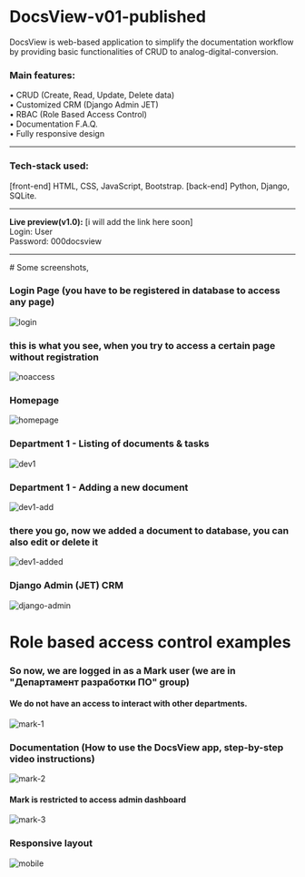 # DocsView-v01-published
DocsView is web-based application to simplify the documentation workflow by providing basic functionalities of CRUD to analog-digital-conversion.

<b><h3>Main features:</h3></b> 
• CRUD (Create, Read, Update, Delete data)  
• Customized CRM (Django Admin JET)  
• RBAC (Role Based Access Control)  
• Documentation F.A.Q.  
• Fully responsive design   
<hr>
<b><h3>Tech-stack used: </h3></b>
[front-end] HTML, CSS, JavaScript, Bootstrap. [back-end] Python, Django, SQLite.
<hr>
<b>Live preview(v1.0):</b> [i will add the link here soon] 
<br>Login: User
<br>Password: 000docsview

<hr>
# Some screenshots,  

### Login Page (you have to be registered in database to access any page)  
![login](https://user-images.githubusercontent.com/50765400/118021373-9b6b2280-b374-11eb-8d37-1156d9039ef6.JPG)


### this is what you see, when you try to access a certain page without registration  
![noaccess](https://user-images.githubusercontent.com/50765400/118021184-652da300-b374-11eb-89fe-d7ecc0d93780.JPG)

### Homepage
![homepage](https://user-images.githubusercontent.com/50765400/118021644-e5ec9f00-b374-11eb-800e-bc9e836e1480.JPG)

### Department 1 - Listing of documents & tasks
![dev1](https://user-images.githubusercontent.com/50765400/118021864-20563c00-b375-11eb-8db1-f68408da07af.JPG)

### Department 1 - Adding a new document
![dev1-add](https://user-images.githubusercontent.com/50765400/118021996-4b409000-b375-11eb-9ebb-5edbae61adda.JPG)

### there you go, now we added a document to database, you can also edit or delete it
![dev1-added](https://user-images.githubusercontent.com/50765400/118022189-8347d300-b375-11eb-91c7-5ca88233f38b.JPG)

### Django Admin (JET) CRM
![django-admin](https://user-images.githubusercontent.com/50765400/118022466-d457c700-b375-11eb-836d-8a31422786e8.JPG)

# Role based access control examples  
### So now, we are logged in as a Mark user (we are in "Департамент разработки ПО" group)   
#### We do not have an access to interact with other departments.
![mark-1](https://user-images.githubusercontent.com/50765400/118023105-91e2ba00-b376-11eb-8088-92f6af68ce87.JPG)

### Documentation (How to use the DocsView app, step-by-step video instructions)  
![mark-2](https://user-images.githubusercontent.com/50765400/118023339-e0905400-b376-11eb-9c00-fba007111d17.JPG)

#### Mark is restricted to access admin dashboard
![mark-3](https://user-images.githubusercontent.com/50765400/118023521-10d7f280-b377-11eb-8eab-93ed2b2bcd05.JPG)

### Responsive layout
![mobile](https://user-images.githubusercontent.com/50765400/118024042-aa9f9f80-b377-11eb-9ab0-991cf7fc049b.JPG)


